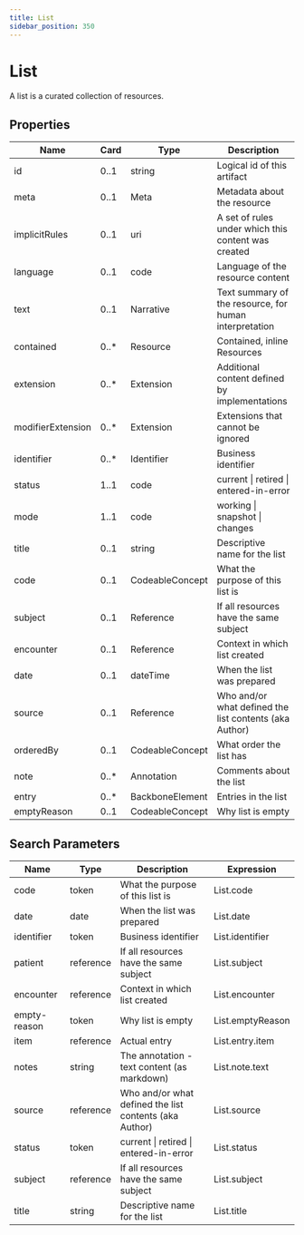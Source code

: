 ```yaml
---
title: List
sidebar_position: 350
---
```


# List

A list is a curated collection of resources.

## Properties

| Name | Card | Type | Description |
| --- | --- | --- | --- |
| id | 0..1 | string | Logical id of this artifact
| meta | 0..1 | Meta | Metadata about the resource
| implicitRules | 0..1 | uri | A set of rules under which this content was created
| language | 0..1 | code | Language of the resource content
| text | 0..1 | Narrative | Text summary of the resource, for human interpretation
| contained | 0..* | Resource | Contained, inline Resources
| extension | 0..* | Extension | Additional content defined by implementations
| modifierExtension | 0..* | Extension | Extensions that cannot be ignored
| identifier | 0..* | Identifier | Business identifier
| status | 1..1 | code | current \| retired \| entered-in-error
| mode | 1..1 | code | working \| snapshot \| changes
| title | 0..1 | string | Descriptive name for the list
| code | 0..1 | CodeableConcept | What the purpose of this list is
| subject | 0..1 | Reference | If all resources have the same subject
| encounter | 0..1 | Reference | Context in which list created
| date | 0..1 | dateTime | When the list was prepared
| source | 0..1 | Reference | Who and/or what defined the list contents (aka Author)
| orderedBy | 0..1 | CodeableConcept | What order the list has
| note | 0..* | Annotation | Comments about the list
| entry | 0..* | BackboneElement | Entries in the list
| emptyReason | 0..1 | CodeableConcept | Why list is empty

## Search Parameters

| Name | Type | Description | Expression
| --- | --- | --- | --- |
| code | token | What the purpose of this list is | List.code
| date | date | When the list was prepared | List.date
| identifier | token | Business identifier | List.identifier
| patient | reference | If all resources have the same subject | List.subject
| encounter | reference | Context in which list created | List.encounter
| empty-reason | token | Why list is empty | List.emptyReason
| item | reference | Actual entry | List.entry.item
| notes | string | The annotation  - text content (as markdown) | List.note.text
| source | reference | Who and/or what defined the list contents (aka Author) | List.source
| status | token | current \| retired \| entered-in-error | List.status
| subject | reference | If all resources have the same subject | List.subject
| title | string | Descriptive name for the list | List.title


